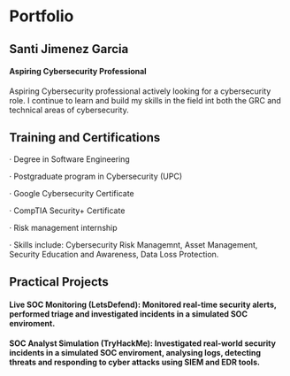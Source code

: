 # Portfolio

## Santi Jimenez Garcia
#### Aspiring Cybersecurity Professional

Aspiring Cybersecurity professional actively looking for a cybersecurity role. I continue to learn and build my skills in the field int both the GRC and technical areas of cybersecurity.

## Training and Certifications

· Degree in Software Engineering

· Postgraduate program in Cybersecurity (UPC)

· Google Cybersecurity Certificate

· CompTIA Security+ Certificate

· Risk management internship

· Skills include: Cybersecurity Risk Managemnt, Asset Management, Security Education and Awareness, Data Loss Protection.

## Practical Projects

#### Live SOC Monitoring (LetsDefend): Monitored real-time security alerts, performed triage and investigated incidents in a simulated SOC enviroment.

#### SOC Analyst Simulation (TryHackMe): Investigated real-world security incidents in a simulated SOC enviroment, analysing logs, detecting threats and responding to cyber attacks using SIEM and EDR tools.
